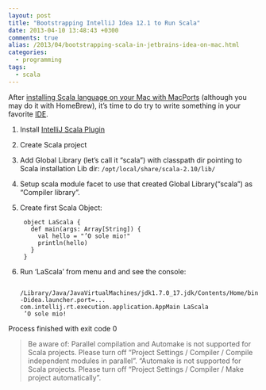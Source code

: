 ```yaml
---
layout: post
title: "Bootstrapping IntelliJ Idea 12.1 to Run Scala"
date: 2013-04-10 13:48:43 +0300
comments: true
alias: /2013/04/bootstrapping-scala-in-jetbrains-idea-on-mac.html
categories:
  - programming
tags:
  - scala
---
```


After [installing Scala language on your Mac with MacPorts](/2013/04/scala-install-macosx-macports.html)
(although you may do it with HomeBrew), it’s time to do try to write something in your favorite [IDE](http://www.jetbrains.com/idea/).

<!--more-->
1. Install [IntelliJ Scala Plugin](http://plugins.jetbrains.com/plugin/?id=1347)
2. Create Scala project
3. Add Global Library (let’s call it “scala”) with classpath dir pointing to Scala installation Lib dir: `/opt/local/share/scala-2.10/lib/`
4. Setup scala module facet to use that created Global Library(“scala”) as “Compiler library”.
5. Create first Scala Object:

        object LaScala {
          def main(args: Array[String]) {
            val hello = "’O sole mio!"
            println(hello)
          }
        }
6. Run ‘LaScala’ from menu and and see the console:

        /Library/Java/JavaVirtualMachines/jdk1.7.0_17.jdk/Contents/Home/bin/java -Didea.launcher.port=... com.intellij.rt.execution.application.AppMain LaScala
        ’O sole mio!

Process finished with exit code 0

> Be aware of: Parallel compilation and Automake is not supported for Scala projects. Please turn off “Project Settings / Compiler / Compile independent modules in parallel”. “Automake is not supported for Scala projects. Please turn off “Project Settings / Compiler / Make project automatically”.
